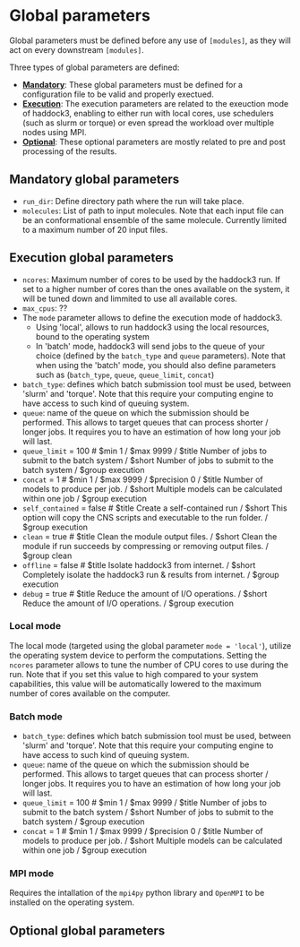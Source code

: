 # Global parameters

Global parameters must be defined before any use of `[modules]`, as they will act on every downstream `[modules]`.

Three types of global parameters are defined:
- [**Mandatory**](#mandatory-global-parameters): These global parameters must be defined for a configuration file to be valid and properly exectued.
- [**Execution**](#execution-global-parameters): The execution parameters are related to the exeuction mode of haddock3, enabling to either run with local cores, use schedulers (such as slurm or torque) or even spread the workload over multiple nodes using MPI.
- [**Optional**](#optional-global-parameters): These optional parameters are mostly related to pre and post processing of the results.


## Mandatory global parameters

- `run_dir`: Define directory path where the run will take place.
- `molecules`: List of path to input molecules. Note that each input file can be an conformational ensemble of the same molecule. Currently limited to a maximum number of 20 input files.

## Execution global parameters

- `ncores`: Maximum number of cores to be used by the haddock3 run. If set to a higher number of cores than the ones available on the system, it will be tuned down and limmited to use all available cores.
- `max_cpus`: ??
- The `mode` parameter allows to define the execution mode of haddock3.
  - Using 'local', allows to run haddock3 using the local resources, bound to the operating system
  - In 'batch' mode, haddock3 will send jobs to the queue of your choice (defined by the `batch_type` and `queue` parameters). Note that when using the 'batch' mode, you should also define parameters such as (`batch_type`, `queue`, `queue_limit`, `concat`)
- `batch_type`: defines which batch submission tool must be used, between 'slurm' and 'torque'. Note that this require your computing engine to have access to such kind of queuing system.
- `queue`: name of the queue on which the submission should be performed. This allows to target queues that can process shorter / longer jobs. It requires you to have an estimation of how long your job will last.
- `queue_limit` = 100  # $min 1 / $max 9999 / $title Number of jobs to submit to the batch system / $short Number of jobs to submit to the batch system / $group execution
- `concat` = 1  # $min 1 / $max 9999 / $precision 0 / $title Number of models to produce per job. / $short Multiple models can be calculated within one job / $group execution
- `self_contained` = false  # $title Create a self-contained run / $short This option will copy the CNS scripts and executable to the run folder. / $group execution
- `clean` = true  # $title Clean the module output files. / $short Clean the module if run succeeds by compressing or removing output files. / $group clean
- `offline` = false  # $title Isolate haddock3 from internet. / $short Completely isolate the haddock3 run & results from internet. / $group execution
- `debug` = true  # $title Reduce the amount of I/O operations. / $short Reduce the amount of I/O operations. / $group execution



### Local mode

The local mode (targeted using the global parameter `mode = 'local'`), utilize the operating system device to perform the computations.
Setting the `ncores` parameter allows to tune the number of CPU cores to use during the run.
Note that if you set this value to high compared to your system capabilities, this value will be automatically lowered to the maximum number of cores available on the computer.


### Batch mode

- `batch_type`: defines which batch submission tool must be used, between 'slurm' and 'torque'. Note that this require your computing engine to have access to such kind of queuing system.
- `queue`: name of the queue on which the submission should be performed. This allows to target queues that can process shorter / longer jobs. It requires you to have an estimation of how long your job will last.
- `queue_limit` = 100  # $min 1 / $max 9999 / $title Number of jobs to submit to the batch system / $short Number of jobs to submit to the batch system / $group execution
- `concat` = 1  # $min 1 / $max 9999 / $precision 0 / $title Number of models to produce per job. / $short Multiple models can be calculated within one job / $group execution


### MPI mode

Requires the intallation of the `mpi4py` python library and `OpenMPI` to be installed on the operating system.


## Optional global parameters

